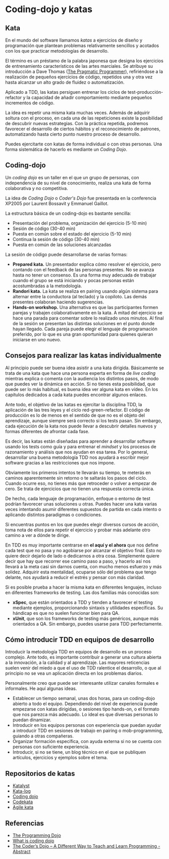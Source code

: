 # Coding-dojo y katas

## Kata

En el mundo del software llamamos *katas* a ejercicios de diseño y programación que plantean problemas relativamente sencillos y acotados con los que practicar metodologías de desarrollo.

El término es un préstamo de la palabra japonesa que designa los ejercicios de entrenamiento característicos de las artes marciales. Se atribuye su introducción a Dave Thomas ([The Pragmatic Programmer](https://pragprog.com/titles/tpp20/the-pragmatic-programmer-20th-anniversary-edition/)), refiriéndose a la realización de pequeños ejercicios de código, repetidos una y otra vez hasta alcanzar un alto grado de fluidez o automatización.

Aplicado a TDD, las katas persiguen entrenar los ciclos de test-producción-refactor y la capacidad de añadir comportamiento mediante pequeños incrementos de código.

La idea es repetir una misma kata muchas veces. Además de adquirir soltura con el proceso, en cada una de las repeticiones existe la posibilidad de descubrir nuevas estrategias. Con la práctica repetida, podremos favorecer el desarrollo de ciertos hábitos y el reconocimiento de patrones, automatizando hasta cierto punto nuestro proceso de desarrollo.

Puedes ejercitarte con katas de forma individual o con otras personas. Una forma sistemática de hacerlo es mediante un *Coding Dojo*.

## Coding-dojo

Un *coding dojo* es un taller en el que un grupo de personas, con independencia de su nivel de conocimiento, realiza una kata de forma colaborativa y no competitiva.

La idea de *Coding Dojo* o *Coder's Dojo* fue presentada en la conferencia XP2005 por Laurent Bossavit y Emmanuel Gaillot.

La estructura básica de un coding-dojo es bastante sencilla:

* Presentación del problema, organización del ejercicio (5-10 min)
* Sesión de código (30-40 min)
* Puesta en común sobre el estado del ejercicio (5-10 min)
* Continua la sesión de código (30-40 min)
* Puesta en común de las soluciones alcanzadas

La sesión de código puede desarrollarse de varias formas:

* **Prepared kata.** Un presentador explica cómo resolver el ejercicio, pero contando con el feedback de las personas presentes. No se avanza hasta no tener un consenso. Es una forma muy adecuada de trabajar cuando el grupo se está iniciando y pocas personas están acostumbradas a la metodología.
* **Randori kata.** La kata se realiza en pairing usando algún sistema para alternar entre la conductora (al teclado) y la copiloto. Las demás presentes colaboran haciendo sugerencias.
* **Hands-on workshop.** Una alternativa es que las participantes formen parejas y trabajen colaborativamente en la kata. A mitad del ejercicio se hace una parada para comentar sobre lo realizado unos minutos. Al final de la sesión se presentan las distintas soluciones en el punto donde hayan llegado. Cada pareja puede elegir el lenguaje de programación preferido, por lo que es una gran oportunidad para quienes quieran iniciarse en uno nuevo.

## Consejos para realizar las katas individualmente

Al principio puede ser buena idea asistir a una kata dirigida. Básicamente se trata de una kata que hace una persona experta en forma de *live coding* mientras explica o comenta con la audiencia los distintos pasos, de modo que puedes ver la dinámica en acción. Si no tienes esta posibilidad, que puede ser lo más habitual, es buena idea ver alguna kata en vídeo. En los capítulos dedicados a cada kata puedes encontrar algunos enlaces.

Ante todo, el objetivo de las katas es ejercitar la disciplina TDD, la aplicación de las tres leyes y el ciclo red-green-refactor. El código de producción es lo de menos en el sentido de que no es el objeto del aprendizaje, aunque siempre será correcto si los tests pasan. Sin embargo, cada ejecución de la kata nos puede llevar a descubrir detalles nuevos y formas diferentes de afrontar cada fase.

Es decir, las katas están diseñadas para aprender a desarrollar software usando los tests como guía y para entrenar el *mindset* y los procesos de razonamiento y análisis que nos ayudan en esa tarea. Por lo general, desarrollar una buena metodología TDD nos ayudará a escribir mejor software gracias a las restricciones que nos impone.

Obviamente los primeros intentos te llevarán su tiempo, te meterás en caminos aparentemente sin retorno o te saltarás los pasos del ciclo. Cuando ocurre eso, no tienes más que retroceder o volver a empezar de cero. Se trata de ejercicios que no tienen una respuesta correcta única.

De hecho, cada lenguaje de programación, enfoque o entorno de test podrían favorecer unas soluciones u otras. Puedes hacer una kata varias veces intentando asumir diferentes supuestos de partida en cada intento o aplicando distintos paradigmas o condiciones.

Si encuentras puntos en los que puedes elegir diversos cursos de acción, toma nota de ellos para repetir el ejercicio y probar más adelante otro camino a ver a dónde te dirige.

En TDD es muy importante centrarse en **el aquí y el ahora** que nos define cada test que no pasa y no agobiarse por alcanzar el objetivo final. Esto no quiere decir dejarlo de lado o dedicarnos a otra cosa. Simplemente quiere decir que hay que recorrer ese camino paso a paso, y hacerlo así nos llevará a la meta casi sin darnos cuenta, con mucho menos esfuerzo y más solidez. Adquirir esta mentalidad, ocuparse sólo del problema que tengo delante, nos ayudará a reducir el estrés y pensar con más claridad.

Si es posible prueba a hacer la misma kata en diferentes lenguajes, incluso en diferentes frameworks de testing. Las dos familias más conocidas son:

* **xSpec**, que están orientados a TDD y tienden a favorecer el testing mediante ejemplos, proporcionando sintaxis y utilidades específicas. Su hándicap es que no suelen funcionar bien para QA.
* **xUnit**, que son los frameworks de testing más genéricos, aunque más orientados a QA. Sin embargo, puedes usarse para TDD perfectamente.

## Cómo introducir TDD en equipos de desarrollo

Introducir la metodología TDD en equipos de desarrollo es un proceso complejo. Ante todo, es importante contribuir a generar una cultura abierta a la innovación, a la calidad y al aprendizaje. Las mayores reticencias suelen venir del miedo a que el uso de TDD ralentice el desarrollo, o que al principio no se vea un aplicación directa en los problemas diarios.

Personalmente creo que puede ser interesante utilizar canales formales e informales. He aquí algunas ideas.

* Establecer un tiempo semanal, unas dos horas, para un coding-dojo abierto a todo el equipo. Dependiendo del nivel de experiencia puede empezarse con katas dirigidas, o sesiones tipo hands-on, o el formato que nos parezca más adecuado. Lo ideal es que diversas personas lo puedan dinamizar.
* Introducir en los equipos personas con experiencia que puedan ayudar a introducir TDD en sesiones de trabajo en pairing o mob-programming, guiando a otras compañeras.
* Organizar formación específica, con ayuda externa si no se cuenta con personas con suficiente experiencia.
* Introducir, si no se tiene, un blog técnico en el que se publiquen artículos, ejercicios y ejemplos sobre el tema.

## Repositorios de katas

* [Katalyst](https://katalyst.codurance.com)
* [Kata-log](https://kata-log.rocks/index.html)
* [Coding dojo](http://codingdojo.org)
* [Codekata](http://codekata.com)
* [Agile kata](http://agilekatas.co.uk)

## Referencias

* [The Programming Dojo](http://www.butunclebob.com/ArticleS.UncleBob.TheProgrammingDojo)
* [What is coding dojo](http://codingdojo.org/WhatIsCodingDojo/)
* [The Coder’s Dojo – A Different Way to Teach and Learn Programming - Abstract](https://link.springer.com/chapter/10.1007%2F11499053_54)

